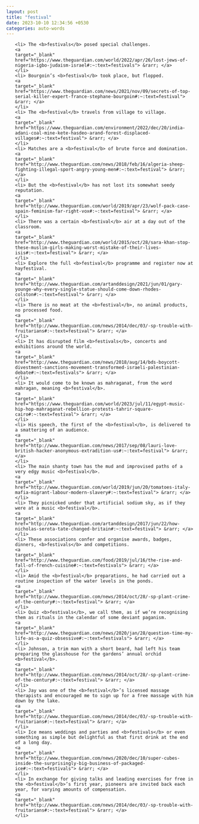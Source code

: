 ```yaml
---
layout: post
title: "festival"
date: 2023-10-10 12:34:56 +0530
categories: auto-words
---
```

<ol>

    <li> The <b>festivals</b> posed special challenges.
    <a 
    target="_blank" 
    href="https://www.theguardian.com/world/2022/apr/26/lost-jews-of-nigeria-igbo-judaism-israel#:~:text=festivals"> &rarr; </a>
    </li>
    <li> Bourgoin’s <b>festival</b> took place, but flopped.
    <a 
    target="_blank" 
    href="https://www.theguardian.com/news/2021/nov/09/secrets-of-top-serial-killer-expert-france-stephane-bourgoin#:~:text=festival"> &rarr; </a>
    </li>
    <li> The <b>festival</b> travels from village to village.
    <a 
    target="_blank" 
    href="https://www.theguardian.com/environment/2022/dec/20/india-adani-coal-mine-kete-hasdeo-arand-forest-displaced-villages#:~:text=festival"> &rarr; </a>
    </li>
    <li> Matches are a <b>festival</b> of brute force and domination.
    <a 
    target="_blank" 
    href="http://www.theguardian.com/news/2018/feb/16/algeria-sheep-fighting-illegal-sport-angry-young-men#:~:text=festival"> &rarr; </a>
    </li>
    <li> But the <b>festival</b> has not lost its somewhat seedy reputation.
    <a 
    target="_blank" 
    href="http://www.theguardian.com/world/2019/apr/23/wolf-pack-case-spain-feminism-far-right-vox#:~:text=festival"> &rarr; </a>
    </li>
    <li> There was a certain <b>festival</b> air at a day out of the classroom.
    <a 
    target="_blank" 
    href="http://www.theguardian.com/world/2015/oct/28/sara-khan-stop-these-muslim-girls-making-worst-mistake-of-their-lives-isis#:~:text=festival"> &rarr; </a>
    </li>
    <li> Explore the full <b>festival</b> programme and register now at hayfestival.
    <a 
    target="_blank" 
    href="http://www.theguardian.com/artanddesign/2021/jun/01/gary-younge-why-every-single-statue-should-come-down-rhodes-colston#:~:text=festival"> &rarr; </a>
    </li>
    <li> There is no meat at the <b>festival</b>, no animal products, no processed food.
    <a 
    target="_blank" 
    href="http://www.theguardian.com/news/2014/dec/03/-sp-trouble-with-fruitarians#:~:text=festival"> &rarr; </a>
    </li>
    <li> It has disrupted film <b>festivals</b>, concerts and exhibitions around the world.
    <a 
    target="_blank" 
    href="http://www.theguardian.com/news/2018/aug/14/bds-boycott-divestment-sanctions-movement-transformed-israeli-palestinian-debate#:~:text=festivals"> &rarr; </a>
    </li>
    <li> It would come to be known as mahraganat, from the word mahragan, meaning <b>festival</b>.
    <a 
    target="_blank" 
    href="https://www.theguardian.com/world/2023/jul/11/egypt-music-hip-hop-mahraganat-rebellion-protests-tahrir-square-cairo#:~:text=festival"> &rarr; </a>
    </li>
    <li> His speech, the first of the <b>festival</b>, is delivered to a smattering of an audience.
    <a 
    target="_blank" 
    href="http://www.theguardian.com/news/2017/sep/08/lauri-love-british-hacker-anonymous-extradition-us#:~:text=festival"> &rarr; </a>
    </li>
    <li> The main shanty town has the mud and improvised paths of a very edgy music <b>festival</b>.
    <a 
    target="_blank" 
    href="http://www.theguardian.com/world/2019/jun/20/tomatoes-italy-mafia-migrant-labour-modern-slavery#:~:text=festival"> &rarr; </a>
    </li>
    <li> They picnicked under that artificial sodium sky, as if they were at a music <b>festival</b>.
    <a 
    target="_blank" 
    href="http://www.theguardian.com/artanddesign/2017/jun/22/how-nicholas-serota-tate-changed-britain#:~:text=festival"> &rarr; </a>
    </li>
    <li> These associations confer and organise awards, badges, dinners, <b>festivals</b> and competitions.
    <a 
    target="_blank" 
    href="http://www.theguardian.com/food/2019/jul/16/the-rise-and-fall-of-french-cuisine#:~:text=festivals"> &rarr; </a>
    </li>
    <li> Amid the <b>festival</b> preparations, he had carried out a routine inspection of the water levels in the ponds.
    <a 
    target="_blank" 
    href="http://www.theguardian.com/news/2014/oct/28/-sp-plant-crime-of-the-century#:~:text=festival"> &rarr; </a>
    </li>
    <li> Quiz <b>festivals</b>, we call them, as if we’re recognising them as rituals in the calendar of some deviant paganism.
    <a 
    target="_blank" 
    href="http://www.theguardian.com/news/2020/jan/28/question-time-my-life-as-a-quiz-obsessive#:~:text=festivals"> &rarr; </a>
    </li>
    <li> Johnson, a trim man with a short beard, had left his team preparing the glasshouse for the gardens’ annual orchid <b>festival</b>.
    <a 
    target="_blank" 
    href="http://www.theguardian.com/news/2014/oct/28/-sp-plant-crime-of-the-century#:~:text=festival"> &rarr; </a>
    </li>
    <li> Jay was one of the <b>festival</b>’s licensed massage therapists and encouraged me to sign up for a free massage with him down by the lake.
    <a 
    target="_blank" 
    href="http://www.theguardian.com/news/2014/dec/03/-sp-trouble-with-fruitarians#:~:text=festival"> &rarr; </a>
    </li>
    <li> Ice means weddings and parties and <b>festivals</b> or even something as simple but delightful as that first drink at the end of a long day.
    <a 
    target="_blank" 
    href="http://www.theguardian.com/news/2020/dec/10/super-cubes-inside-the-surprisingly-big-business-of-packaged-ice#:~:text=festivals"> &rarr; </a>
    </li>
    <li> In exchange for giving talks and leading exercises for free in the <b>festival</b>’s first year, pioneers are invited back each year, for varying amounts of compensation.
    <a 
    target="_blank" 
    href="http://www.theguardian.com/news/2014/dec/03/-sp-trouble-with-fruitarians#:~:text=festival"> &rarr; </a>
    </li>